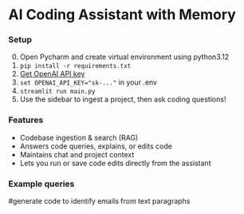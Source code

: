 # AI Coding Assistant with Memory

### Setup
0. Open Pycharm and create virtual environment using python3.12
1. `pip install -r requirements.txt`
2. [Get OpenAI API key](https://platform.openai.com/)
3. `set OPENAI_API_KEY="sk-..."`  in your .env
4. `streamlit run main.py`
5. Use the sidebar to ingest a project, then ask coding questions!

### Features

- Codebase ingestion & search (RAG)
- Answers code queries, explains, or edits code
- Maintains chat and project context
- Lets you run or save code edits directly from the assistant

### Example queries
#generate code to identify emails from text paragraphs
